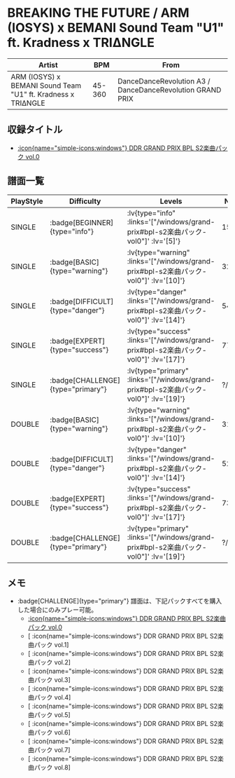 # BREAKING THE FUTURE / ARM (IOSYS) x BEMANI Sound Team "U1" ft. Kradness x TRIΔNGLE

|Artist|BPM|From|
|------|---|----|
|ARM (IOSYS) x BEMANI Sound Team "U1" ft. Kradness x TRIΔNGLE|45-360|DanceDanceRevolution A3 / DanceDanceRevolution GRAND PRIX|

## 収録タイトル

- [ :icon{name="simple-icons:windows"} DDR GRAND PRIX BPL S2楽曲パック vol.0](/windows/grand-prix#bpl-s2楽曲パック-vol0)

## 譜面一覧

|PlayStyle|Difficulty|Levels|Notes|Movie|
|---------|----------|------|-----|-----|
|SINGLE| :badge[BEGINNER]{type="info"} | :lv{type="info" :links='["/windows/grand-prix#bpl-s2楽曲パック-vol0"]' :lv='[5]'} |154/11||
|SINGLE| :badge[BASIC]{type="warning"} | :lv{type="warning" :links='["/windows/grand-prix#bpl-s2楽曲パック-vol0"]' :lv='[10]'} |323/31||
|SINGLE| :badge[DIFFICULT]{type="danger"} | :lv{type="danger" :links='["/windows/grand-prix#bpl-s2楽曲パック-vol0"]' :lv='[14]'} |541/45||
|SINGLE| :badge[EXPERT]{type="success"} | :lv{type="success" :links='["/windows/grand-prix#bpl-s2楽曲パック-vol0"]' :lv='[17]'} |776/35||
|SINGLE| :badge[CHALLENGE]{type="primary"} | :lv{type="primary" :links='["/windows/grand-prix#bpl-s2楽曲パック-vol0"]' :lv='[19]'} |?/?||
|DOUBLE| :badge[BASIC]{type="warning"} | :lv{type="warning" :links='["/windows/grand-prix#bpl-s2楽曲パック-vol0"]' :lv='[10]'} |319/29||
|DOUBLE| :badge[DIFFICULT]{type="danger"} | :lv{type="danger" :links='["/windows/grand-prix#bpl-s2楽曲パック-vol0"]' :lv='[14]'} |524/38||
|DOUBLE| :badge[EXPERT]{type="success"} | :lv{type="success" :links='["/windows/grand-prix#bpl-s2楽曲パック-vol0"]' :lv='[17]'} |739/33||
|DOUBLE| :badge[CHALLENGE]{type="primary"} | :lv{type="primary" :links='["/windows/grand-prix#bpl-s2楽曲パック-vol0"]' :lv='[19]'} |?/?||

## メモ

- :badge[CHALLENGE]{type="primary"} 譜面は、下記パックすべてを購入した場合にのみプレー可能。
  - [ :icon{name="simple-icons:windows"} DDR GRAND PRIX BPL S2楽曲パック vol.0](/windows/grand-prix#bpl-s2楽曲パック-vol0)
  - [ :icon{name="simple-icons:windows"} DDR GRAND PRIX BPL S2楽曲パック vol.1]
  - [ :icon{name="simple-icons:windows"} DDR GRAND PRIX BPL S2楽曲パック vol.2]
  - [ :icon{name="simple-icons:windows"} DDR GRAND PRIX BPL S2楽曲パック vol.3]
  - [ :icon{name="simple-icons:windows"} DDR GRAND PRIX BPL S2楽曲パック vol.4]
  - [ :icon{name="simple-icons:windows"} DDR GRAND PRIX BPL S2楽曲パック vol.5]
  - [ :icon{name="simple-icons:windows"} DDR GRAND PRIX BPL S2楽曲パック vol.6]
  - [ :icon{name="simple-icons:windows"} DDR GRAND PRIX BPL S2楽曲パック vol.7]
  - [ :icon{name="simple-icons:windows"} DDR GRAND PRIX BPL S2楽曲パック vol.8]
